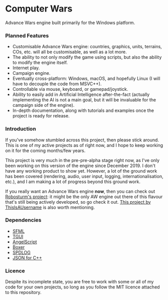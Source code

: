 # Computer Wars
Advance Wars engine built primarily for the Windows platform.

### Planned Features
- Customisable Advance Wars engine: countries, graphics, units, terrains, COs, etc. will all be customisable, as well as a lot more.
- The ability to not only modify the game using scripts, but also the ability to modify the engine itself.
- Internet play.
- Campaign engine.
- Eventually cross-platform: Windows, macOS, and hopefully Linux (I will have to decouple the code from MSVC++).
- Controllable via mouse, keyboard, or gamepad/joystick.
- Ability to easily add in Artificial Intelligence after-the-fact (actually implementing the AI is not a main goal, but it will be invaluable for the campaign side of the engine).
- In-depth documentation, along with tutorials and examples once the project is ready for release.

### Introduction
If you've somehow stumbled across this project, then please stick around. This is one of my active projects as of right now, and I hope to keep working on it for the coming months/few years.

This project is very much in the pre-pre-alpha stage right now, as I've only been working on this version of the engine since December 2019. I don't have any working product to show yet. However, a lot of the ground work has been covered (rendering, audio, user input, logging, internationalisation, etc.), and I am making a lot of progress beyond this ground work.

If you really want an Advance Wars engine **now**, then you can check out [Robosturm's project](https://github.com/Robosturm/Commander_Wars): it might be the only AW engine out there of this flavour that's still being actively developed, so go check it out. [This project by ThislsAUsername](https://github.com/ThislsAUsername/DefendPeace) is also worth mentioning.

### Dependencies
- [SFML](https://github.com/SFML/SFML)
- [TGUI](https://github.com/texus/TGUI)
- [AngelScript](https://www.angelcode.com/angelscript/)
- [Boxer](https://github.com/aaronmjacobs/Boxer)
- [SPDLOG](https://github.com/gabime/spdlog)
- [JSON for C++](https://github.com/nlohmann/json)

### Licence
Despite its incomplete state, you are free to work with some or all of my code for your own projects, so long as you follow the MIT licence attached to this repository.

